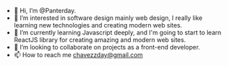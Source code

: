 - 👋 Hi, I’m @Panterday.
- 👀 I’m interested in software design mainly web design, I really like learning new technologies and creating modern web sites. 
- 🌱 I’m currently learning Javascript deeply, and I'm going to start to learn ReactJS library for creating amazing and modern web sites. 
- 💞️ I’m looking to collaborate on projects as a front-end developer.
- 📫 How to reach me chavezzday@gmail.com

<!---
Panterday/Panterday is a ✨ special ✨ repository because its `README.md` (this file) appears on your GitHub profile.
You can click the Preview link to take a look at your changes.
--->
